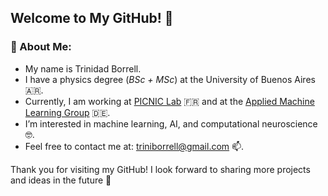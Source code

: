 ## Welcome to My GitHub! 👋

### 🔬 About Me:
- My name is Trinidad Borrell.
- I have a physics degree (_BSc + MSc_) at the University of Buenos Aires 🇦🇷.
- Currently, I am working at [PICNIC Lab](https://parisbraininstitute.org/paris-brain-institute-research-teams/picnic-neuropsychology-and-functional-neuroimaging) 🇫🇷 and at the [Applied Machine Learning Group](https://www.fz-juelich.de/en/inm/inm-7/research-groups/applied-machine-learning-aml) 🇩🇪.
- I’m interested in machine learning, AI, and computational neuroscience 🤓.
- Feel free to contact me at: [triniborrell@gmail.com](mailto:triniborrell@gmail.com) 📫.
  
Thank you for visiting my GitHub! I look forward to sharing more projects and ideas in the future :brain: 




